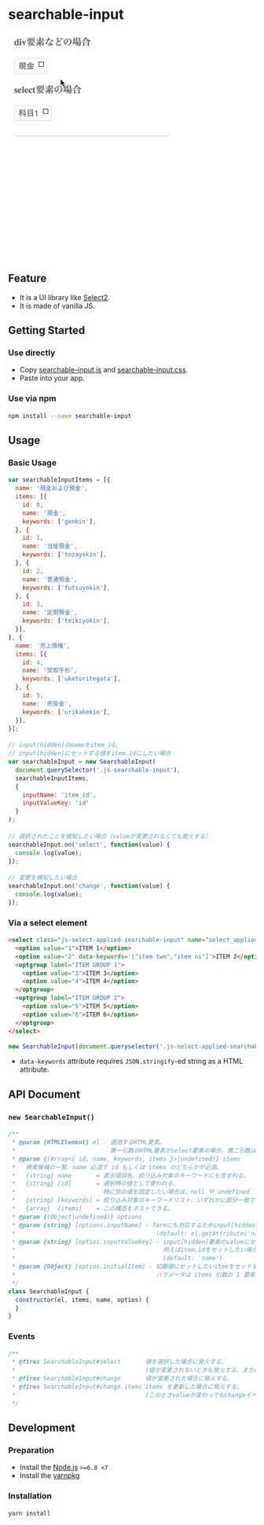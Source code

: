 # searchable-input

![](/docs/demo.gif)


## Feature
- It is a UI library like [Select2](https://select2.github.io/).
- It is made of vanilla JS.


## Getting Started
### Use directly
- Copy [searchable-input.js](/dist/searchable-input.js) and [searchable-input.css](/dist/searchable-input.css).
- Paste into your app.

### Use via npm
```bash
npm install --save searchable-input
```


## Usage
### Basic Usage
```js
var searchableInputItems = [{
  name: '現金および預金',
  items: [{
    id: 0,
    name: '現金',
    keywords: ['genkin'],
  }, {
    id: 1,
    name: '当座預金',
    keywords: ['tozayokin'],
  }, {
    id: 2,
    name: '普通預金',
    keywords: ['futsuyokin'],
  }, {
    id: 3,
    name: '定期預金',
    keywords: ['teikiyokin'],
  }],
}, {
  name: '売上債権',
  items: [{
    id: 4,
    name: '受取手形',
    keywords: ['uketoritegata'],
  }, {
    id: 5,
    name: '売掛金',
    keywords: ['urikakekin'],
  }],
}];

// input[hidden]のnameをitem_id、
// input[hidden]にセットする値をitem.idにしたい場合
var searchableInput = new SearchableInput(
  document.querySelector('.js-searchable-input'),
  searchableInputItems,
  {
    inputName: 'item_id',
    inputValueKey: 'id'
  }
);

// 選択されたことを検知したい場合（valueが変更されなくても発火する）
searchableInput.on('select', function(value) {
  console.log(value);
});

// 変更を検知したい場合
searchableInput.on('change', function(value) {
  console.log(value);
});
```

### Via a select element
```html
<select class="js-select-applied-searchable-input" name="select_applied_searchable_input">
  <option value="1">ITEM 1</option>
  <option value="2" data-keywords='["item two","item ni"]'>ITEM 2</option>
  <optgroup label="ITEM GROUP 1">
    <option value="3">ITEM 3</option>
    <option value="4">ITEM 4</option>
  </optgroup>
  <optgroup label="ITEM GROUP 2">
    <option value="5">ITEM 5</option>
    <option value="6">ITEM 6</option>
  </optgroup>
</select>
```

```js
new SearchableInput(document.queryselector('.js-select-applied-searchable-input'));
```

- `data-keywords` attribute requires `JSON.stringify`-ed string as a HTML attribute.


## API Document
### `new SearchableInput()`
```js
/**
 * @param {HTMLElement} el - 適用するHTML要素。
 *                           第一引数のHTML要素がselect要素の場合、第二引数以降は不要である。
 * @param {(Array<{ id, name, keywords, items }>|undefined)} items
 *   検索候補の一覧、name 必須で id もしくは items のどちらかが必須。
 *   {string} name       = 表示項目名、絞り込み対象のキーワードにも含まれる。
 *   {string} [id]       = 選択時の値として使われる。
 *                         特に空の値を設定したい場合は、null や undefined` ではなく '' (空文字) 指定する。
 *   {string} [keywords] = 絞り込み対象のキーワードリスト、いずれかに部分一致で真となる。
 *   {array}  [items]    = この構造をネストできる。
 * @param {(Object|undefined)} options
 * @param {string} [options.inputName] - formにも対応するためinput[hidden]要素を持っているが、そのinput要素のname属性にセットする値
 *                                        (default: el.getAttribute('name') || 'name')
 * @param {string} [optios.inputValueKey] - input[hidden]要素のvalueにセットする値のkey。
 *                                          例えばitem.idをセットしたい場合は{ inputValueKey: 'id' }とすればよい。
 *                                          (default: 'name')
 * @param {Object} [optios.initialItem] - 初期値にセットしたいitemをセットする。
 *                                        パラメータは items 引数の 1 要素と同様。
 */
class SearchableInput {
  constructor(el, items, name, optios) {
  }
}
```

### Events
```js
/**
 * @fires SearchableInput#select       値を選択した場合に発火する。
 *                                     (値が変更されないときも発火する。またchangeイベントの前に発火する。）
 * @fires SearchableInput#change       値が変更された場合に発火する。
 * @fires SearchableInput#change.items items を更新した場合に発火する。
 *                                     (このときvalueが変わってもchangeイベントは発火しない。)
 */
```


## Development
### Preparation
- Install the [Node.js](https://nodejs.org) `>=6.8 <7`
- Install the [yarnpkg](https://yarnpkg.com)

### Installation
```bash
yarn install
```
